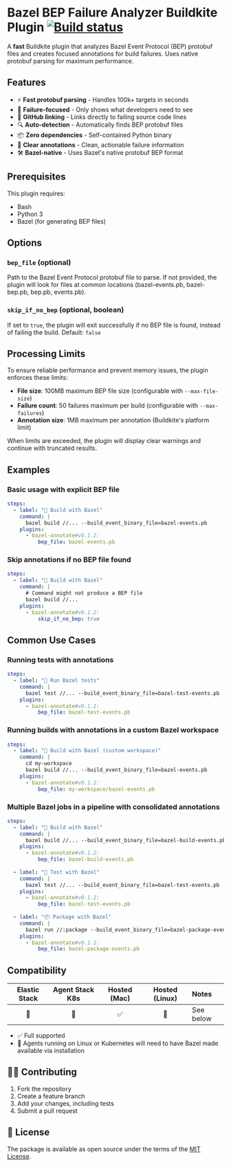 # Bazel BEP Failure Analyzer Buildkite Plugin [![Build status](https://badge.buildkite.com/522d5a765d9856d57c8ce69162540279b81db9d2852b5f7060.svg?branch=main)](https://buildkite.com/buildkite/plugins-bazel-annotate)

A **fast** Buildkite plugin that analyzes Bazel Event Protocol (BEP) protobuf files and creates focused annotations for build failures. Uses native protobuf parsing for maximum performance.

## Features

- ⚡ **Fast protobuf parsing** - Handles 100k+ targets in seconds
- 🎯 **Failure-focused** - Only shows what developers need to see  
- 🔗 **GitHub linking** - Links directly to failing source code lines
- 🔍 **Auto-detection** - Automatically finds BEP protobuf files
- 📦 **Zero dependencies** - Self-contained Python binary
- 🚨 **Clear annotations** - Clean, actionable failure information
- 🛠️ **Bazel-native** - Uses Bazel's native protobuf BEP format

## Prerequisites

This plugin requires:
- Bash
- Python 3
- Bazel (for generating BEP files)

## Options

### `bep_file` (optional)

Path to the Bazel Event Protocol protobuf file to parse. If not provided, the plugin will look for files at common locations (bazel-events.pb, bazel-bep.pb, bep.pb, events.pb).

### `skip_if_no_bep` (optional, boolean)

If set to `true`, the plugin will exit successfully if no BEP file is found, instead of failing the build.
Default: `false`

## Processing Limits

To ensure reliable performance and prevent memory issues, the plugin enforces these limits:

- **File size**: 100MB maximum BEP file size (configurable with `--max-file-size`)
- **Failure count**: 50 failures maximum per build (configurable with `--max-failures`)
- **Annotation size**: 1MB maximum per annotation (Buildkite's platform limit)

When limits are exceeded, the plugin will display clear warnings and continue with truncated results.

## Examples

### Basic usage with explicit BEP file

```yaml
steps:
  - label: "🔨 Build with Bazel"
    command: |
      bazel build //... --build_event_binary_file=bazel-events.pb
    plugins:
      - bazel-annotate#v0.1.2:
          bep_file: bazel-events.pb
```


### Skip annotations if no BEP file found

```yaml
steps:
  - label: "🔨 Build with Bazel"
    command: |
      # Command might not produce a BEP file
      bazel build //...
    plugins:
      - bazel-annotate#v0.1.2:
          skip_if_no_bep: true
```

## Common Use Cases

### Running tests with annotations

```yaml
steps:
  - label: "🧪 Run Bazel tests"
    command: |
      bazel test //... --build_event_binary_file=bazel-test-events.pb
    plugins:
      - bazel-annotate#v0.1.2:
          bep_file: bazel-test-events.pb
```

### Running builds with annotations in a custom Bazel workspace

```yaml
steps:
  - label: "🔨 Build with Bazel (custom workspace)"
    command: |
      cd my-workspace
      bazel build //... --build_event_binary_file=bazel-events.pb
    plugins:
      - bazel-annotate#v0.1.2:
          bep_file: my-workspace/bazel-events.pb
```

### Multiple Bazel jobs in a pipeline with consolidated annotations

```yaml
steps:
  - label: "🔨 Build with Bazel"
    command: |
      bazel build //... --build_event_binary_file=bazel-build-events.pb
    plugins:
      - bazel-annotate#v0.1.2:
          bep_file: bazel-build-events.pb
          
  - label: "🧪 Test with Bazel"
    command: |
      bazel test //... --build_event_binary_file=bazel-test-events.pb
    plugins:
      - bazel-annotate#v0.1.2:
          bep_file: bazel-test-events.pb
          
  - label: "📦 Package with Bazel"
    command: |
      bazel run //:package --build_event_binary_file=bazel-package-events.pb
    plugins:
      - bazel-annotate#v0.1.2:
          bep_file: bazel-package-events.pb
```

## Compatibility

| Elastic Stack | Agent Stack K8s | Hosted (Mac) | Hosted (Linux) | Notes |
| :-----------: | :-------------: | :----: | :----: |:---- |
| 📝 | 📝 | ✅ | 📝 | See below|

- ✅ Full supported
- 📝 Agents running on Linux or Kubernetes will need to have Bazel made available via installation

## 👩‍💻 Contributing

1. Fork the repository
2. Create a feature branch
3. Add your changes, including tests
4. Submit a pull request

## 📜 License

The package is available as open source under the terms of the [MIT License](https://opensource.org/licenses/MIT).
